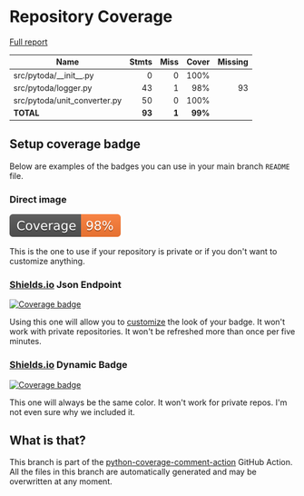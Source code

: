 # Repository Coverage

[Full report](https://htmlpreview.github.io/?https://github.com/davidrudlstorfer/pytoda/blob/python-coverage-comment-action-data/htmlcov/index.html)

| Name                          |    Stmts |     Miss |   Cover |   Missing |
|------------------------------ | -------: | -------: | ------: | --------: |
| src/pytoda/\_\_init\_\_.py    |        0 |        0 |    100% |           |
| src/pytoda/logger.py          |       43 |        1 |     98% |        93 |
| src/pytoda/unit\_converter.py |       50 |        0 |    100% |           |
|                     **TOTAL** |   **93** |    **1** | **99%** |           |


## Setup coverage badge

Below are examples of the badges you can use in your main branch `README` file.

### Direct image

[![Coverage badge](https://raw.githubusercontent.com/davidrudlstorfer/pytoda/python-coverage-comment-action-data/badge.svg)](https://htmlpreview.github.io/?https://github.com/davidrudlstorfer/pytoda/blob/python-coverage-comment-action-data/htmlcov/index.html)

This is the one to use if your repository is private or if you don't want to customize anything.

### [Shields.io](https://shields.io) Json Endpoint

[![Coverage badge](https://img.shields.io/endpoint?url=https://raw.githubusercontent.com/davidrudlstorfer/pytoda/python-coverage-comment-action-data/endpoint.json)](https://htmlpreview.github.io/?https://github.com/davidrudlstorfer/pytoda/blob/python-coverage-comment-action-data/htmlcov/index.html)

Using this one will allow you to [customize](https://shields.io/endpoint) the look of your badge.
It won't work with private repositories. It won't be refreshed more than once per five minutes.

### [Shields.io](https://shields.io) Dynamic Badge

[![Coverage badge](https://img.shields.io/badge/dynamic/json?color=brightgreen&label=coverage&query=%24.message&url=https%3A%2F%2Fraw.githubusercontent.com%2Fdavidrudlstorfer%2Fpytoda%2Fpython-coverage-comment-action-data%2Fendpoint.json)](https://htmlpreview.github.io/?https://github.com/davidrudlstorfer/pytoda/blob/python-coverage-comment-action-data/htmlcov/index.html)

This one will always be the same color. It won't work for private repos. I'm not even sure why we included it.

## What is that?

This branch is part of the
[python-coverage-comment-action](https://github.com/marketplace/actions/python-coverage-comment)
GitHub Action. All the files in this branch are automatically generated and may be
overwritten at any moment.